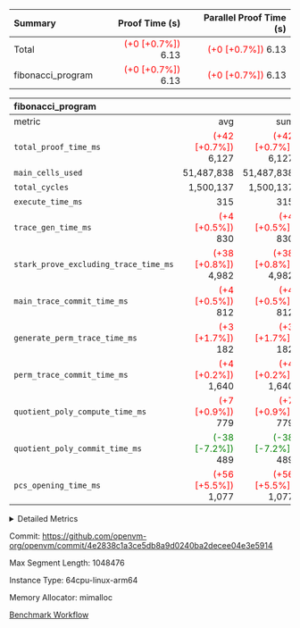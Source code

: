 | Summary | Proof Time (s) | Parallel Proof Time (s) |
|:---|---:|---:|
| Total | <span style='color: red'>(+0 [+0.7%])</span> 6.13 | <span style='color: red'>(+0 [+0.7%])</span> 6.13 |
| fibonacci_program | <span style='color: red'>(+0 [+0.7%])</span> 6.13 | <span style='color: red'>(+0 [+0.7%])</span> 6.13 |


| fibonacci_program |||||
|:---|---:|---:|---:|---:|
|metric|avg|sum|max|min|
| `total_proof_time_ms ` | <span style='color: red'>(+42 [+0.7%])</span> 6,127 | <span style='color: red'>(+42 [+0.7%])</span> 6,127 | <span style='color: red'>(+42 [+0.7%])</span> 6,127 | <span style='color: red'>(+42 [+0.7%])</span> 6,127 |
| `main_cells_used     ` |  51,487,838 |  51,487,838 |  51,487,838 |  51,487,838 |
| `total_cycles        ` |  1,500,137 |  1,500,137 |  1,500,137 |  1,500,137 |
| `execute_time_ms     ` |  315 |  315 |  315 |  315 |
| `trace_gen_time_ms   ` | <span style='color: red'>(+4 [+0.5%])</span> 830 | <span style='color: red'>(+4 [+0.5%])</span> 830 | <span style='color: red'>(+4 [+0.5%])</span> 830 | <span style='color: red'>(+4 [+0.5%])</span> 830 |
| `stark_prove_excluding_trace_time_ms` | <span style='color: red'>(+38 [+0.8%])</span> 4,982 | <span style='color: red'>(+38 [+0.8%])</span> 4,982 | <span style='color: red'>(+38 [+0.8%])</span> 4,982 | <span style='color: red'>(+38 [+0.8%])</span> 4,982 |
| `main_trace_commit_time_ms` | <span style='color: red'>(+4 [+0.5%])</span> 812 | <span style='color: red'>(+4 [+0.5%])</span> 812 | <span style='color: red'>(+4 [+0.5%])</span> 812 | <span style='color: red'>(+4 [+0.5%])</span> 812 |
| `generate_perm_trace_time_ms` | <span style='color: red'>(+3 [+1.7%])</span> 182 | <span style='color: red'>(+3 [+1.7%])</span> 182 | <span style='color: red'>(+3 [+1.7%])</span> 182 | <span style='color: red'>(+3 [+1.7%])</span> 182 |
| `perm_trace_commit_time_ms` | <span style='color: red'>(+4 [+0.2%])</span> 1,640 | <span style='color: red'>(+4 [+0.2%])</span> 1,640 | <span style='color: red'>(+4 [+0.2%])</span> 1,640 | <span style='color: red'>(+4 [+0.2%])</span> 1,640 |
| `quotient_poly_compute_time_ms` | <span style='color: red'>(+7 [+0.9%])</span> 779 | <span style='color: red'>(+7 [+0.9%])</span> 779 | <span style='color: red'>(+7 [+0.9%])</span> 779 | <span style='color: red'>(+7 [+0.9%])</span> 779 |
| `quotient_poly_commit_time_ms` | <span style='color: green'>(-38 [-7.2%])</span> 489 | <span style='color: green'>(-38 [-7.2%])</span> 489 | <span style='color: green'>(-38 [-7.2%])</span> 489 | <span style='color: green'>(-38 [-7.2%])</span> 489 |
| `pcs_opening_time_ms ` | <span style='color: red'>(+56 [+5.5%])</span> 1,077 | <span style='color: red'>(+56 [+5.5%])</span> 1,077 | <span style='color: red'>(+56 [+5.5%])</span> 1,077 | <span style='color: red'>(+56 [+5.5%])</span> 1,077 |



<details>
<summary>Detailed Metrics</summary>

| group | num_segments | keygen_time_ms | commit_exe_time_ms |
| --- | --- | --- | --- |
| fibonacci_program | 1 | 374 | 5 | 

| group | air_name | quotient_deg | interactions | constraints |
| --- | --- | --- | --- | --- |
| fibonacci_program | AccessAdapterAir<16> | 2 | 5 | 14 | 
| fibonacci_program | AccessAdapterAir<2> | 2 | 5 | 14 | 
| fibonacci_program | AccessAdapterAir<32> | 2 | 5 | 14 | 
| fibonacci_program | AccessAdapterAir<4> | 2 | 5 | 14 | 
| fibonacci_program | AccessAdapterAir<64> | 2 | 5 | 14 | 
| fibonacci_program | AccessAdapterAir<8> | 2 | 5 | 14 | 
| fibonacci_program | BitwiseOperationLookupAir<8> | 2 | 2 | 4 | 
| fibonacci_program | MemoryMerkleAir<8> | 2 | 4 | 40 | 
| fibonacci_program | PersistentBoundaryAir<8> | 2 | 3 | 6 | 
| fibonacci_program | PhantomAir | 2 | 3 | 5 | 
| fibonacci_program | Poseidon2PeripheryAir<BabyBearParameters>, 1> | 2 | 1 | 286 | 
| fibonacci_program | ProgramAir | 1 | 1 | 4 | 
| fibonacci_program | RangeTupleCheckerAir<2> | 1 | 1 | 4 | 
| fibonacci_program | VariableRangeCheckerAir | 1 | 1 | 4 | 
| fibonacci_program | VmAirWrapper<Rv32BaseAluAdapterAir, BaseAluCoreAir<4, 8> | 2 | 19 | 43 | 
| fibonacci_program | VmAirWrapper<Rv32BaseAluAdapterAir, LessThanCoreAir<4, 8> | 2 | 17 | 39 | 
| fibonacci_program | VmAirWrapper<Rv32BaseAluAdapterAir, ShiftCoreAir<4, 8> | 2 | 23 | 90 | 
| fibonacci_program | VmAirWrapper<Rv32BranchAdapterAir, BranchEqualCoreAir<4> | 2 | 11 | 25 | 
| fibonacci_program | VmAirWrapper<Rv32BranchAdapterAir, BranchLessThanCoreAir<4, 8> | 2 | 13 | 41 | 
| fibonacci_program | VmAirWrapper<Rv32CondRdWriteAdapterAir, Rv32JalLuiCoreAir> | 2 | 10 | 22 | 
| fibonacci_program | VmAirWrapper<Rv32HintStoreAdapterAir, Rv32HintStoreCoreAir> | 2 | 15 | 17 | 
| fibonacci_program | VmAirWrapper<Rv32JalrAdapterAir, Rv32JalrCoreAir> | 2 | 16 | 20 | 
| fibonacci_program | VmAirWrapper<Rv32LoadStoreAdapterAir, LoadSignExtendCoreAir<4, 8> | 2 | 18 | 33 | 
| fibonacci_program | VmAirWrapper<Rv32LoadStoreAdapterAir, LoadStoreCoreAir<4> | 2 | 17 | 38 | 
| fibonacci_program | VmAirWrapper<Rv32MultAdapterAir, DivRemCoreAir<4, 8> | 2 | 25 | 88 | 
| fibonacci_program | VmAirWrapper<Rv32MultAdapterAir, MulHCoreAir<4, 8> | 2 | 24 | 38 | 
| fibonacci_program | VmAirWrapper<Rv32MultAdapterAir, MultiplicationCoreAir<4, 8> | 2 | 19 | 26 | 
| fibonacci_program | VmAirWrapper<Rv32RdWriteAdapterAir, Rv32AuipcCoreAir> | 2 | 11 | 15 | 
| fibonacci_program | VmConnectorAir | 2 | 3 | 9 | 

| group | air_name | segment | rows | prep_cols | perm_cols | main_cols | cells |
| --- | --- | --- | --- | --- | --- | --- | --- |
| fibonacci_program | AccessAdapterAir<8> | 0 | 64 |  | 24 | 17 | 2,624 | 
| fibonacci_program | BitwiseOperationLookupAir<8> | 0 | 65,536 | 3 | 8 | 2 | 655,360 | 
| fibonacci_program | MemoryMerkleAir<8> | 0 | 256 |  | 20 | 32 | 13,312 | 
| fibonacci_program | PersistentBoundaryAir<8> | 0 | 64 |  | 12 | 20 | 2,048 | 
| fibonacci_program | PhantomAir | 0 | 2 |  | 12 | 6 | 36 | 
| fibonacci_program | Poseidon2PeripheryAir<BabyBearParameters>, 1> | 0 | 256 |  | 8 | 300 | 78,848 | 
| fibonacci_program | ProgramAir | 0 | 4,096 |  | 8 | 10 | 73,728 | 
| fibonacci_program | RangeTupleCheckerAir<2> | 0 | 524,288 | 2 | 8 | 1 | 4,718,592 | 
| fibonacci_program | VariableRangeCheckerAir | 0 | 262,144 | 2 | 8 | 1 | 2,359,296 | 
| fibonacci_program | VmAirWrapper<Rv32BaseAluAdapterAir, BaseAluCoreAir<4, 8> | 0 | 1,048,576 |  | 80 | 36 | 121,634,816 | 
| fibonacci_program | VmAirWrapper<Rv32BaseAluAdapterAir, LessThanCoreAir<4, 8> | 0 | 524,288 |  | 40 | 37 | 40,370,176 | 
| fibonacci_program | VmAirWrapper<Rv32BaseAluAdapterAir, ShiftCoreAir<4, 8> | 0 | 2 |  | 52 | 53 | 210 | 
| fibonacci_program | VmAirWrapper<Rv32BranchAdapterAir, BranchEqualCoreAir<4> | 0 | 262,144 |  | 48 | 26 | 19,398,656 | 
| fibonacci_program | VmAirWrapper<Rv32BranchAdapterAir, BranchLessThanCoreAir<4, 8> | 0 | 8 |  | 56 | 32 | 704 | 
| fibonacci_program | VmAirWrapper<Rv32CondRdWriteAdapterAir, Rv32JalLuiCoreAir> | 0 | 131,072 |  | 44 | 18 | 8,126,464 | 
| fibonacci_program | VmAirWrapper<Rv32HintStoreAdapterAir, Rv32HintStoreCoreAir> | 0 | 4 |  | 36 | 26 | 248 | 
| fibonacci_program | VmAirWrapper<Rv32JalrAdapterAir, Rv32JalrCoreAir> | 0 | 16 |  | 36 | 28 | 1,024 | 
| fibonacci_program | VmAirWrapper<Rv32LoadStoreAdapterAir, LoadStoreCoreAir<4> | 0 | 32 |  | 72 | 40 | 3,584 | 
| fibonacci_program | VmAirWrapper<Rv32RdWriteAdapterAir, Rv32AuipcCoreAir> | 0 | 16 |  | 28 | 21 | 784 | 
| fibonacci_program | VmConnectorAir | 0 | 2 | 1 | 12 | 4 | 32 | 

| group | segment | trace_gen_time_ms | total_proof_time_ms | total_cycles | total_cells | stark_prove_excluding_trace_time_ms | quotient_poly_compute_time_ms | quotient_poly_commit_time_ms | perm_trace_commit_time_ms | pcs_opening_time_ms | main_trace_commit_time_ms | main_cells_used | generate_perm_trace_time_ms | execute_time_ms |
| --- | --- | --- | --- | --- | --- | --- | --- | --- | --- | --- | --- | --- | --- | --- |
| fibonacci_program | 0 | 830 | 6,127 | 1,500,137 | 197,440,542 | 4,982 | 779 | 489 | 1,640 | 1,077 | 812 | 51,487,838 | 182 | 315 | 

</details>


Commit: https://github.com/openvm-org/openvm/commit/4e2838c1a3ce5db8a9d0240ba2decee04e3e5914

Max Segment Length: 1048476

Instance Type: 64cpu-linux-arm64

Memory Allocator: mimalloc

[Benchmark Workflow](https://github.com/openvm-org/openvm/actions/runs/12954721131)
